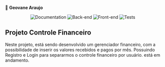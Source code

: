 
👤 **Geovane Araujo** 



<p align="center">
  <img alt="Documentation" src="https://img.shields.io/static/v1?label=Documentation&message=V1.0&color=f1c40f&labelColor=444444"> 
  
  <img alt="Back-end" src="https://img.shields.io/static/v1?label=Back-end&message=Ok&color=27ae60&labelColor=444444">
  
  <img alt="Front-end" src="https://img.shields.io/static/v1?label=Front-end&message=Ok&color=27ae60&labelColor=444444"> 
  
  <img alt="Tests" src="https://img.shields.io/static/v1?label=Test&message=Ok&color=27ae60&labelColor=444444">
</p>



<span id="projeto"></span>
## Projeto Controle Financeiro

Neste projeto, está sendo desenvolvido um gerenciador financeiro, com a possibilidade de inserir os valores recebidos e pagos por mês. Possuindo Registro e Login para separarmos o controle financeiro por usuário.
está em andamento.